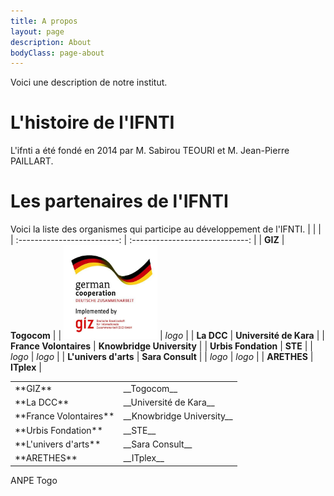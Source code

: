 ```yaml
---
title: A propos
layout: page
description: About
bodyClass: page-about
---
```


Voici une description de notre institut.

# L'histoire de l'IFNTI

L'ifnti a été fondé en 2014 par M. Sabirou TEOURI et M. Jean-Pierre PAILLART.


# Les partenaires de l'IFNTI
Voici la liste des organismes qui participe au développement de l'IFNTI.
| | |
| :-------------------------: | :-----------------------------: |
|            **GIZ**          |         __Togocom__             |
| <img src="images/partenaires/giz_large.jpg" alt="GIZ" width="150" height="150"/>  | *logo* |
|           **La DCC**        |    __Université de Kara__       |
|    **France Volontaires**   |    __Knowbridge University__    |
|      **Urbis Fondation**    |            __STE__              |
|          *logo*             |            *logo*               |
|     **L'univers d'arts**    |      __Sara Consult__           |
|            *logo*           |            *logo*               |
|         **ARETHES**         |          __ITplex__             |



<table>
<tbody>
<tr>
<td markdown="span"> **GIZ** </td>
<td markdown="span">  __Togocom__ </td>
</tr>
<tr>
<td markdown="span"> **La DCC** </td>
<td markdown="span">  __Université de Kara__ </td>
</tr>
  <tr>
<td markdown="span"> **France Volontaires** </td>
<td markdown="span">  __Knowbridge University__  </td>
</tr>
  <tr>
<td markdown="span"> **Urbis Fondation** </td>
<td markdown="span">  __STE__ </td>
</tr>
  <tr>
<td markdown="span"> **L'univers d'arts** </td>
<td markdown="span">  __Sara Consult__ </td>
</tr>
  <tr>
<td markdown="span"> **ARETHES** </td>
<td markdown="span">  __ITplex__ </td>
</tr>
</tbody>
</table>



ANPE Togo
